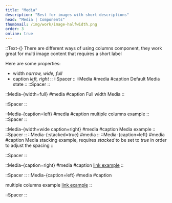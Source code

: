 ```yaml
---
title: "Media"
description: "Best for images with short descriptions"
head: "Media | Components"
thumbnail: /img/work/image-halfwidth.png
order: 3
online: true
---
```


::Text-{}
There are different ways of using columns component, they work great for multi image content that requires a short label

Here are some properties:

- width _narrow, wide, full_
- caption _left, right_
::
::Spacer
::
::Media
#media
<display alt="project image" src="/img/full_size_169.png" :src-width=4000 :src-height=2250> </display>
#caption
Default Media state
::
::Spacer
::

::Media-{width=full}
#media
<display alt="project image" src="/img/full_size_169.png" :src-width=4000 :src-height=2250> </display>
#caption
Full width Media
::

::Spacer
::

::Media-{caption=left}
#media
<display alt="project image" src="/img/half_size_169.png" :src-width=2000 :src-height=2250> </display>
<display alt="project image" src="/img/half_size_169.png" :src-width=2000 :src-height=2250></display>
<display alt="project image" src="/img/half_size_169.png" :src-width=2000 :src-height=2250></display>
#caption
multiple columns example
::
::Spacer
::

::Media-{width=wide caption=right}
#media
<display alt="project image" src="/img/half_size_169.png" :src-width=2000 :src-height=2250> </display>
<display alt="project image" src="/img/half_size_169.png" :src-width=2000 :src-height=2250 ></display>
<display alt="project image" src="/img/half_size_169.png" :src-width=2000 :src-height=2250></display>
<display alt="project image" src="/img/half_size_169.png" :src-width=2000 :src-height=2250></display>
#caption
Media example
::
::Spacer
::
::Media-{:stacked=true}
#media
<display alt="project image" src="/img/half_size_169.png" :src-width=2000 :src-height=2250> </display>
<display alt="project image" src="/img/half_size_169.png" :src-width=2000 :src-height=2250></display>
<display alt="project image" src="/img/half_size_169.png" :src-width=2000 :src-height=2250></display>
<display alt="project image" src="/img/half_size_169.png" :src-width=2000 :src-height=2250></display>
<display alt="project image" src="/img/half_size_169.png" :src-width=2000 :src-height=2250></display>
::
::Media-{caption=left}
#media
<display alt="project image" src="/img/half_size_169.png" :src-width=2000 :src-height=2250> </display>
<display alt="project image" src="/img/half_size_169.png" :src-width=2000 :src-height=2250></display>
<display alt="project image" src="/img/half_size_169.png" :src-width=2000 :src-height=2250></display>
<display alt="project image" src="/img/half_size_169.png" :src-width=2000 :src-height=2250></display>
<display alt="project image" src="/img/half_size_169.png" :src-width=2000 :src-height=2250></display>
#caption
Media stacking example, requires *stacked* to be set to *true* in order to adjust the spacing
::


::Spacer
::

::Media-{caption=right}
#media
<display alt="project image" src="/img/half_size_169.png" :src-width=2000 :src-height=2250> </display>
<display alt="project image" src="/img/half_size_169.png" :src-width=2000 :src-height=2250></display>
#caption
[link example](https://google.com)
::

::Spacer
::
::Media-{caption=left}
#media
<display alt="project image" src="/img/half_size_169.png" :src-width=2000 :src-height=2250> </display>
<display alt="project image" src="/img/half_size_169.png" :src-width=2000 :src-height=2250></display>
#caption

multiple columns example
[link example](https://google.com)
::

::Spacer
::




  
